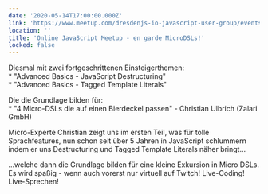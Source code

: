```yaml
---
date: '2020-05-14T17:00:00.000Z'
link: 'https://www.meetup.com/dresdenjs-io-javascript-user-group/events/wwdfrqybchbsb/'
location: ''
title: 'Online JavaScript Meetup - en garde MicroDSLs!'
locked: false
---
```

Diesmal mit zwei fortgeschrittenen Einsteigerthemen:  
\* "Advanced Basics - JavaScript Destructuring"  
\* "Advanced Basics - Tagged Template Literals"

Die die Grundlage bilden für:  
\* "4 Micro-DSLs die auf einen Bierdeckel passen" - Christian Ulbrich (Zalari GmbH)

Micro-Experte Christian zeigt uns im ersten Teil, was für tolle Sprachfeatures, nun schon seit über 5 Jahren in JavaScript schlummern indem er uns Destructuring und Tagged Template Literals näher bringt...

...welche dann die Grundlage bilden für eine kleine Exkursion in Micro DSLs. Es wird spaßig - wenn auch vorerst nur virtuell auf Twitch! Live-Coding! Live-Sprechen!
